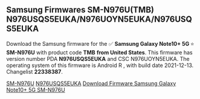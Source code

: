 <h2>Samsung Firmwares SM-N976U(TMB) N976USQS5EUKA/N976UOYN5EUKA/N976USQS5EUKA</h2>
Download the Samsung firmware for the ✅ <strong>Samsung Galaxy Note10+ 5G </strong> ⭐ <strong>SM-N976U</strong> with product code <strong>TMB</strong> <strong> from United States</strong>. This firmware has version number PDA <strong>N976USQS5EUKA</strong> and CSC N976UOYN5EUKA. The operating system of this firmware is Android R , with build date 2021-12-13. Changelist <strong>22338387</strong>.


[SM-N976U](https://samfirm.shop/samsung/model/SM-N976U)
[N976USQS5EUKA](https://samfirm.shop/samsung/pda/N976USQS5EUKA)
[Download Firmware Samsung Galaxy Note10+ 5G SM-N976U](https://samfirm.shop/samsung/firmware/482035)
